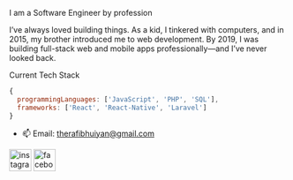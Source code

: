 I am a Software Engineer by profession

I’ve always loved building things. As a kid, I tinkered with computers, and in 2015, my brother introduced me to web development. By 2019, I was building full-stack web and mobile apps professionally—and I’ve never looked back.

Current Tech Stack

```js
{
  programmingLanguages: ['JavaScript', 'PHP', 'SQL'],
  frameworks: ['React', 'React-Native', 'Laravel']
}
```

- 📫 Email: therafibhuiyan@gmail.com 

[<img src='https://cdn.jsdelivr.net/npm/simple-icons@3.0.1/icons/instagram.svg' alt='instagram' height='40'>](https://www.instagram.com/therafibhuiyan/) [<img src='https://cdn.jsdelivr.net/npm/simple-icons@3.0.1/icons/facebook.svg' alt='facebook' height='40'>](https://www.facebook.com/therafibhuiyan/)
